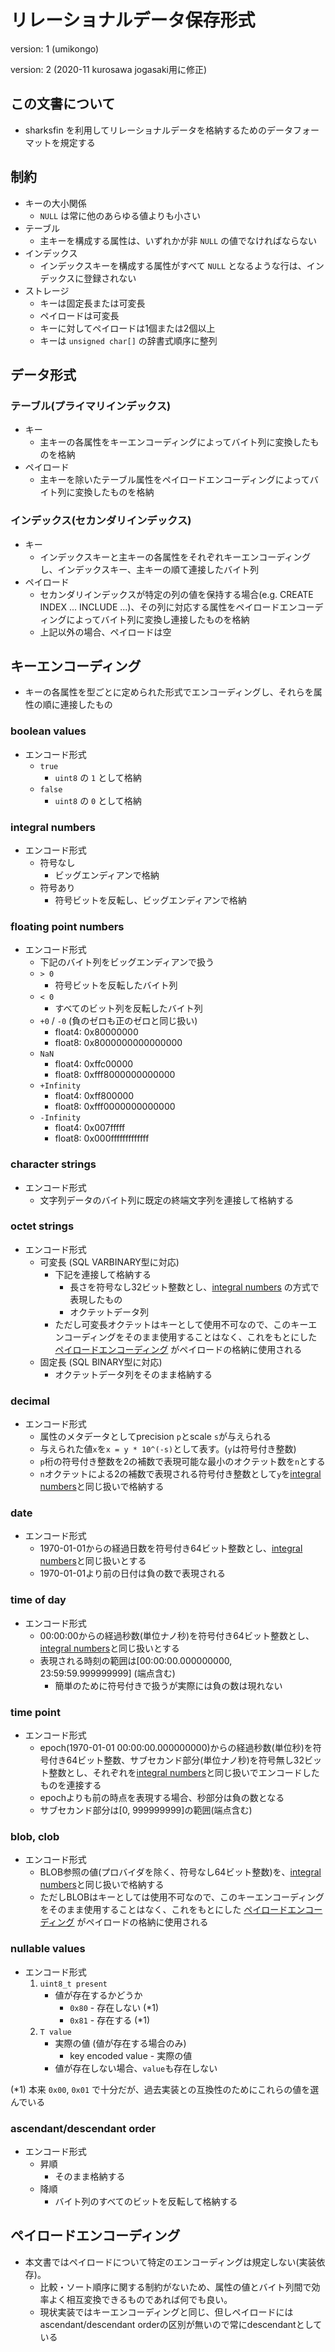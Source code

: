 # リレーショナルデータ保存形式

version: 1 (umikongo)

version: 2 (2020-11 kurosawa jogasaki用に修正)

## この文書について

* sharksfin を利用してリレーショナルデータを格納するためのデータフォーマットを規定する

## 制約

* キーの大小関係
  * `NULL` は常に他のあらゆる値よりも小さい
* テーブル
  * 主キーを構成する属性は、いずれかが非 `NULL` の値でなければならない
* インデックス
  * インデックスキーを構成する属性がすべて `NULL` となるような行は、インデックスに登録されない
* ストレージ
  * キーは固定長または可変長
  * ペイロードは可変長
  * キーに対してペイロードは1個または2個以上
  * キーは `unsigned char[]` の辞書式順序に整列

## データ形式

### テーブル(プライマリインデックス)

* キー
  * 主キーの各属性をキーエンコーディングによってバイト列に変換したものを格納
* ペイロード
  * 主キーを除いたテーブル属性をペイロードエンコーディングによってバイト列に変換したものを格納

### インデックス(セカンダリインデックス)

* キー
  * インデックスキーと主キーの各属性をそれぞれキーエンコーディングし、インデックスキー、主キーの順て連接したバイト列
* ペイロード
  * セカンダリインデックスが特定の列の値を保持する場合(e.g. CREATE INDEX ... INCLUDE ...)、その列に対応する属性をペイロードエンコーディングによってバイト列に変換し連接したものを格納
  * 上記以外の場合、ペイロードは空

## キーエンコーディング

* キーの各属性を型ごとに定められた形式でエンコーディングし、それらを属性の順に連接したもの

### boolean values

* エンコード形式
  * `true`
    * `uint8` の `1` として格納
  * `false`
    * `uint8` の `0` として格納

### integral numbers

* エンコード形式
  * 符号なし
    * ビッグエンディアンで格納
  * 符号あり
    * 符号ビットを反転し、ビッグエンディアンで格納

### floating point numbers

* エンコード形式
  * 下記のバイト列をビッグエンディアンで扱う
  * `> 0`
    * 符号ビットを反転したバイト列
  * `< 0`
    * すべてのビット列を反転したバイト列
  * `+0` / `-0` (負のゼロも正のゼロと同じ扱い)
    * float4: 0x80000000
    * float8: 0x8000000000000000
  * `NaN`
    * float4: 0xffc00000
    * float8: 0xfff8000000000000
  * `+Infinity`
    * float4: 0xff800000
    * float8: 0xfff0000000000000
  * `-Infinity`
    * float4: 0x007fffff
    * float8: 0x000fffffffffffff

### character strings

* エンコード形式
  * 文字列データのバイト列に既定の終端文字列を連接して格納する

### octet strings

* エンコード形式
  * 可変長 (SQL VARBINARY型に対応) 
    * 下記を連接して格納する
      * 長さを符号なし32ビット整数とし、[integral numbers](#integral-numbers) の方式で表現したもの
      * オクテットデータ列
    * ただし可変長オクテットはキーとして使用不可なので、このキーエンコーディングをそのまま使用することはなく、これをもとにした [ペイロードエンコーディング](#ペイロードエンコーディング) がペイロードの格納に使用される
  * 固定長 (SQL BINARY型に対応) 
    * オクテットデータ列をそのまま格納する

### decimal 

* エンコード形式
  * 属性のメタデータとしてprecision `p`とscale `s`が与えられる
  * 与えられた値`x`を`x = y * 10^(-s)`として表す。(`y`は符号付き整数)
  * `p`桁の符号付き整数を2の補数で表現可能な最小のオクテット数を`n`とする
  * `n`オクテットによる2の補数で表現される符号付き整数として`y`を[integral numbers](#integral-numbers)と同じ扱いで格納する

### date

* エンコード形式
  * 1970-01-01からの経過日数を符号付き64ビット整数とし、[integral numbers](#integral-numbers)と同じ扱いとする
  * 1970-01-01より前の日付は負の数で表現される

### time of day

* エンコード形式
  * 00:00:00からの経過秒数(単位ナノ秒)を符号付き64ビット整数とし、[integral numbers](#integral-numbers)と同じ扱いとする
  * 表現される時刻の範囲は[00:00:00.000000000, 23:59:59.999999999] (端点含む)
    * 簡単のために符号付きで扱うが実際には負の数は現れない

### time point

* エンコード形式
  * epoch(1970-01-01 00:00:00.000000000)からの経過秒数(単位秒)を符号付き64ビット整数、サブセカンド部分(単位ナノ秒)を符号無し32ビット整数とし、それぞれを[integral numbers](#integral-numbers)と同じ扱いでエンコードしたものを連接する
  * epochよりも前の時点を表現する場合、秒部分は負の数となる
  * サブセカンド部分は[0, 999999999]の範囲(端点含む)

### blob, clob

* エンコード形式
  * BLOB参照の値(プロバイダを除く、符号なし64ビット整数)を、[integral numbers](#integral-numbers)と同じ扱いで格納する
  * ただしBLOBはキーとしては使用不可なので、このキーエンコーディングをそのまま使用することはなく、これをもとにした [ペイロードエンコーディング](#ペイロードエンコーディング) がペイロードの格納に使用される

### nullable values

* エンコード形式
  1. `uint8_t present` 
     * 値が存在するかどうか
       * `0x80` - 存在しない (*1)
       * `0x81` - 存在する (*1)
  2. `T value`
     * 実際の値 (値が存在する場合のみ)
       * key encoded value - 実際の値
     * 値が存在しない場合、`value`も存在しない

(*1) 本来 `0x00`, `0x01` で十分だが、過去実装との互換性のためにこれらの値を選んでいる 

### ascendant/descendant order

* エンコード形式
  * 昇順
    * そのまま格納する
  * 降順
    * バイト列のすべてのビットを反転して格納する

## ペイロードエンコーディング

* 本文書ではペイロードについて特定のエンコーディングは規定しない(実装依存)。
  * 比較・ソート順序に関する制約がないため、属性の値とバイト列間で効率よく相互変換できるものであれば何でも良い。
  * 現状実装ではキーエンコーディングと同じ、但しペイロードにはascendant/descendant orderの区別が無いので常にdescendantとしている

